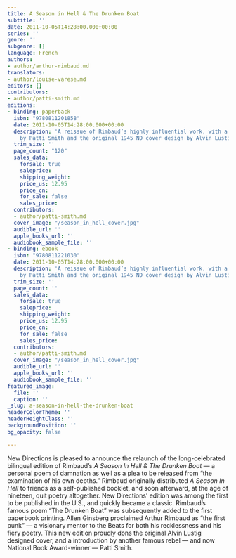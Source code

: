 ```yaml
---
title: A Season in Hell & The Drunken Boat
subtitle: ''
date: 2011-10-05T14:28:00.000+00:00
series: ''
genre: ''
subgenre: []
language: French
authors:
- author/arthur-rimbaud.md
translators:
- author/louise-varese.md
editors: []
contributors:
- author/patti-smith.md
editions:
- binding: paperback
  isbn: "9780811201858"
  date: 2011-10-05T14:28:00.000+00:00
  description: 'A reissue of Rimbaud’s highly influential work, with a new preface
    by Patti Smith and the original 1945 ND cover design by Alvin Lustig '
  trim_size: ''
  page_count: "120"
  sales_data:
    forsale: true
    saleprice: 
    shipping_weight: 
    price_us: 12.95
    price_cn: 
    for_sale: false
    sales_price: 
  contributors:
  - author/patti-smith.md
  cover_image: "/season_in_hell_cover.jpg"
  audible_url: ''
  apple_books_url: ''
  audiobook_sample_file: ''
- binding: ebook
  isbn: "9780811221030"
  date: 2011-10-05T14:28:00.000+00:00
  description: 'A reissue of Rimbaud’s highly influential work, with a new preface
    by Patti Smith and the original 1945 ND cover design by Alvin Lustig '
  trim_size: ''
  page_count: ''
  sales_data:
    forsale: true
    saleprice: 
    shipping_weight: 
    price_us: 12.95
    price_cn: 
    for_sale: false
    sales_price: 
  contributors:
  - author/patti-smith.md
  cover_image: "/season_in_hell_cover.jpg"
  audible_url: ''
  apple_books_url: ''
  audiobook_sample_file: ''
featured_image:
  file: ''
  caption: ''
_slug: a-season-in-hell-the-drunken-boat
headerColorTheme: ''
headerHeightClass: ''
backgroundPosition: ''
bg_opacity: false

---
```

New Directions is pleased to announce the relaunch of the long-celebrated bilingual edition of Rimbaud’s _A Season In Hell & The Drunken Boat_ — a personal poem of damnation as well as a plea to be released from “the examination of his own depths.” Rimbaud originally distributed _A Season In Hell_ to friends as a self-published booklet, and soon afterward, at the age of nineteen, quit poetry altogether. New Directions’ edition was among the first to be published in the U.S., and quickly became a classic. Rimbaud’s famous poem “The Drunken Boat” was subsequently added to the first paperbook printing. Allen Ginsberg proclaimed Arthur Rimbaud as “the first punk” — a visionary mentor to the Beats for both his recklessness and his fiery poetry. This new edition proudly dons the original Alvin Lustig designed cover, and a introduction by another famous rebel — and now National Book Award-winner — Patti Smith.
